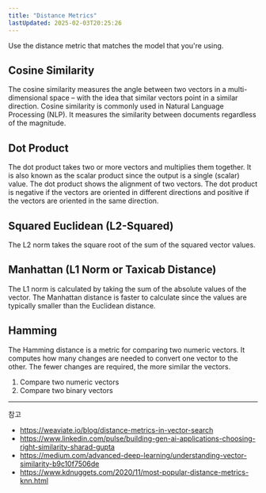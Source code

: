 ```yaml
---
title: "Distance Metrics"
lastUpdated: 2025-02-03T20:25:26
---
```

Use the distance metric that matches the model that you're using.

## Cosine Similarity

The cosine similarity measures the angle between two vectors in a multi-dimensional space – with the idea that similar vectors point in a similar direction. Cosine similarity is commonly used in Natural Language Processing (NLP). It measures the similarity between documents regardless of the magnitude.

## Dot Product

The dot product takes two or more vectors and multiplies them together. It is also known as the scalar product since the output is a single (scalar) value. The dot product shows the alignment of two vectors. The dot product is negative if the vectors are oriented in different directions and positive if the vectors are oriented in the same direction.

## Squared Euclidean (L2-Squared)

The L2 norm takes the square root of the sum of the squared vector values.

## Manhattan (L1 Norm or Taxicab Distance)

The L1 norm is calculated by taking the sum of the absolute values of the vector. The Manhattan distance is faster to calculate since the values are typically smaller than the Euclidean distance.

## Hamming

The Hamming distance is a metric for comparing two numeric vectors. It computes how many changes are needed to convert one vector to the other. The fewer changes are required, the more similar the vectors.

1. Compare two numeric vectors
2. Compare two binary vectors

---
참고

- <https://weaviate.io/blog/distance-metrics-in-vector-search>
- <https://www.linkedin.com/pulse/building-gen-ai-applications-choosing-right-similarity-sharad-gupta>
- <https://medium.com/advanced-deep-learning/understanding-vector-similarity-b9c10f7506de>
- <https://www.kdnuggets.com/2020/11/most-popular-distance-metrics-knn.html>
